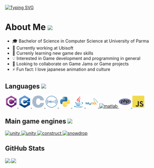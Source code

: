 [![Typing SVG](https://readme-typing-svg.herokuapp.com?font=Press+Start+2P&duration=2500&color=4CF786&center=true&vCenter=true&multiline=true&width=550&height=120&lines=Welcome+to+my+GitHub+page!;%E2%94%82%E2%96%88%E2%96%88%E2%96%88%E2%96%88%E2%96%88%E2%96%88%E2%96%88%E2%96%88%E2%96%88%E2%96%88%E2%96%88%E2%96%88%E2%96%88%E2%96%88%E2%96%88%E2%94%82;+;I'm+Cristian%2C+Game+Dev)](https://git.io/typing-svg)

# About Me <img height="80" src="https://static.wikia.nocookie.net/kirby-live-radio/images/2/24/Parasol_Kirby.gif/revision/latest/top-crop/width/360/height/450?cb=20200816131509">
 
* 🎓 Bachelor of Science in Computer Science at University of Parma
* 🔭 Currently working at Ubisoft
* 🌱 Currenly learning new game dev skills
* 💡 Interested in Game development and programming in general
* 👯 Looking to collaborate on Game Jams or Game projects
* ⚡ Fun fact: I love japanese animation and culture

## Languages <img height="60" src="https://i.gifer.com/origin/9b/9b7f5636e14079f70c84cd6ad99004b1_w200.gif">
<p align="left"> 
   <a href="https://en.wikipedia.org/wiki/C_Sharp_(programming_language)" target="_blank"> <img src="https://raw.githubusercontent.com/devicons/devicon/master/icons/csharp/csharp-original.svg" alt="c#" width="40" height="40"/> </a>
  <a href="https://www.w3schools.com/cpp/cpp_intro.asp#:~:text=C%2B%2B%20is%20a%20cross%2Dplatform,over%20system%20resources%20and%20memory." target="_blank"> <img src="https://raw.githubusercontent.com/devicons/devicon/master/icons/cplusplus/cplusplus-original.svg" alt="cplusplus" width="40" height="40"/>
  </a> 
  <a href="https://en.wikipedia.org/wiki/C_(programming_language)" target="_blank"> <img src="https://raw.githubusercontent.com/devicons/devicon/master/icons/c/c-original.svg" alt="c" width="40" height="40"/> </a> 
 <a href="hhttps://en.wikipedia.org/wiki/Objective-C" target="_blank"> <img src="https://raw.githubusercontent.com/devicons/devicon/master/icons/objectivec/objectivec-plain.svg" alt="obj-c" width="40" height="40"/> </a> 
 <a href="https://www.python.org/" target="_blank"> <img src="https://raw.githubusercontent.com/devicons/devicon/master/icons/python/python-original.svg" alt="python" width="40" height="40"/> </a>
  <a href="https://www.java.com/it/" target="_blank"> <img src="https://raw.githubusercontent.com/devicons/devicon/master/icons/java/java-original.svg" alt="java" width="40" height="40"/> </a> 
  <a href="https://www.mysql.com/it/" target="_blank"> <img src="https://raw.githubusercontent.com/devicons/devicon/master/icons/mysql/mysql-original-wordmark.svg" alt="mysql" width="40" height="40"/> </a> 
  <a href="https://it.mathworks.com/products/matlab.html" target="_blank"> <img src="https://upload.wikimedia.org/wikipedia/commons/2/21/Matlab_Logo.png" alt="matlab" width="40" height="40"/> </a> 
   <a href="https://www.php.net/" target="_blank"> <img src="https://raw.githubusercontent.com/devicons/devicon/master/icons/php/php-original.svg" alt="php" width="40" height="40"/> </a> 
<a href="https://www.javascript.com/" target="_blank"> <img src="https://raw.githubusercontent.com/devicons/devicon/master/icons/javascript/javascript-original.svg" alt="js" width="40" height="40"/> </a> 
 </p>

## Main game engines <img height="50" src="https://i.kym-cdn.com/photos/images/original/001/884/344/99c.gif">
<p align="left"> 
   <a href="https://unity.com/" target="_blank"> <img src="https://i.redd.it/tu3gt6ysfxq71.png" alt="unity" width="40" height="40"/> </a>
  <a href="https://www.unrealengine.com/en-US" target="_blank"> <img src="https://upload.wikimedia.org/wikipedia/commons/2/20/UE_Logo_Black_Centered.svg" alt="unity" width="40" height="40"/> </a>
  <a href="https://www.construct.net/en" target="_blank"> <img src="https://upload.wikimedia.org/wikipedia/commons/thumb/7/79/Construct_3_Logo.svg/1200px-Construct_3_Logo.svg.png" alt="construct" width="40" height="40"/> </a>
   <a href="https://en.wikipedia.org/wiki/Snowdrop_(game_engine)" target="_blank"> <img src="https://upload.wikimedia.org/wikipedia/uk/0/08/Snowdrop_%28%D0%BB%D0%BE%D0%B3%D0%BE%D1%82%D0%B8%D0%BF%29.png" alt="snowdrop" width="40" height="40"/> </a>
 </p>
 
 
 ## GitHub Stats
 <a href="https://github.com/xPoke-glitch">
  <img align="center" src="https://github-readme-stats-sigma-five.vercel.app/api?username=xPoke-glitch&show_icons=true&theme=radical" />
</a>
<a href="https://github.com/xPoke-glitch">
  <img align="center" src="https://github-readme-stats-sigma-five.vercel.app/api/top-langs/?username=xPoke-glitch&layout=compact&theme=radical" />
</a>
<!-- ## <img height="40" src="https://66.media.tumblr.com/06ad37efe01d51ffc2f58363fe989653/tumblr_my74o3mTMV1rfjowdo1_500.gif"/> Section -->
<!--
**xPoke-glitch/xPoke-glitch** is a ✨ _special_ ✨ repository because its `README.md` (this file) appears on your GitHub profile.

Here are some ideas to get you started:

- 🔭 I’m currently working on ...
- 🌱 I’m currently learning ...
- 👯 I’m looking to collaborate on ...
- 🤔 I’m looking for help with ...
- 💬 Ask me about ...
- 📫 How to reach me: ...
- 😄 Pronouns: ...
- ⚡ Fun fact: ...
-->
